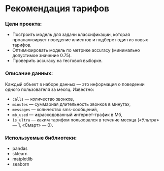# Рекомендация тарифов

### Цели проекта:

- Построить модель для задачи классификации, которая проанализирует поведение клиентов и подберет один из новых тарифов.
- Оптимизировать модель по метрике accuracy (минимально допустимое значение 0.75).
- Проверить accuracy на тестовой выборке.

### Описание данных:

Каждый объект в наборе данных — это информация о поведении одного пользователя за месяц. Известно:
* `сalls` — количество звонков,
* `minutes` — суммарная длительность звонков в минутах,
* `messages` — количество sms-сообщений,
* `mb_used` — израсходованный интернет-трафик в Мб,
* `is_ultra` — каким тарифом пользовался в течение месяца («Ультра» — 1, «Смарт» — 0).

### Используемые библиотеки:

- pandas
- sklearn
- matplotlib
- seaborn

